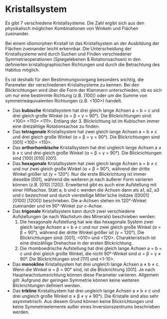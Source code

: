 # Kristallsystem
Es gibt 7 verschiedene Kristallsysteme. Die Zahl ergibt sich aus den physikalisch möglichen Kombinationen von Winkeln und Flächen zueinander.

Bei einem idiomorphen Kristall ist das Kristallsystem an der Ausbildung der Flächen zueinander leicht erkennbar. Die Unterscheidung der Kristallsysteme wird durch Suchen und Finden verschiedener Symmetrieoperationen (Spiegelebenen & Rotationsachsen) in den definierten kristallographischen Richtungen und durch die Betrachtung des Habitus möglich.

Es ist deshalb für den Bestimmungsvorgang besonders wichtig, die Parameter der verschiedenen Kristallsysteme zu kennen. Bei den Blickrichtungen wird über die Form der Klammern unterschieden, ob es sich um nur eine bestimmte Richtung (z.B. [100]) oder um die Summe von symmetrieäquivalenten Richtungen (z.B. &lt;100&gt;) handelt.

- Das **kubische** Kristallsystem hat drei gleich lange Achsen a = b = c und drei gleich große Winkel (&alpha; = &beta; = &gamma; = 90&deg;). Die Blickrichtungen sind: &lt;100&gt; &lt;110&gt; &lt;111&gt;. Entlang der 3. Blickrichtung ist im Kubischen immer eine dreizählige Rotationsachse zu finden.
- Das **tetragonale** Kristallsystem hat zwei gleich lange Achsen a = b &ne; c und drei gleich große Winkel (&alpha; = &beta; = &gamma; = 90&deg;). Die Blickrichtungen sind [001] &lt;100&gt; &lt;110&gt;.
- Das **orthorhombische** Kristallsystem hat drei ungleich lange Achsen a &ne; b &ne; c und drei gleich große Winkel (&alpha; = &beta; = &gamma; = 90&deg;). Die Blickrichtungen sind [100] [010] [001].
- Das **hexagonale** Kristallsystem hat zwei gleich lange Achsen a = b &ne; c und nur zwei gleich große Winkel (&alpha; = &beta; = 90&deg;), während der dritte Winkel größer ist (&gamma; = 120&deg;). Nur die erste Blickrichtung ist immer dieselbe [001], während die weiteren je nach äußerer Form variieren können (z.B. [010] [120]). Erweiternd gibt es auch eine Aufstellung mit einer Hilfsachse. Statt a, b und c werden die Achsen dann als a1, a2, a3 und c bezeichnet und durch vierstellige Miller’sche Indizes ([0001] [0100] [1200]) beschrieben. Die a-Achsen stehen im 120&deg;-Winkel zueinander und im 90&deg;-Winkel zur c-Achse.
- Das **trigonale** Kristallsystem kann durch zwei verschiedene Aufstellungen (je nach Wachstum des Minerals) beschrieben werden: 
  1. Die hexagonale Aufstellung hat wie das hexagonale System zwei gleich lange Achsen a = b &ne; c und nur zwei gleich große Winkel (&alpha; = &beta; = 90&deg;), während der dritte Winkel größer ist (&gamma; = 120&deg;). Die Blickrichtungen sind: [001], &lt;010&gt; und &lt;120&gt;. Charakteristisch ist eine dreizählige Drehachse in der ersten Blickrichtung.
  2. Die rhomboedrische Aufstellung hat drei gleich lange Achsen a = b = c und drei gleich große Winkel, die nicht 90&deg;-Winkel sind &alpha; = &beta; = &gamma; &ne; 90&deg;. Die Blickrichtungen sind [111] und &lt;1-10&gt;.
- Das **monokline** Kristallsystem hat drei ungleich lange Achsen a &ne; b &ne; c. Wenn die Winkel &alpha; = &beta; = 90&deg; sind, ist die Blickrichtung [001]. Je nach Hauptwachstumsrichtung können diese Parameter variieren. Allgemein gilt: Aufgrund der geringen Symmetrie können keine weiteren Blickrichtungen definiert werden. 
- Das **trikline** Kristallsystem hat drei ungleich lange Achsen a &ne; b &ne; c und drei ungleich große Winkel &alpha; &ne; &beta; &ne; &gamma; &ne; 90&deg;). Die Kristalle sind also sehr asymmetrisch. Aus diesem Grund können keine Blickrichtungen und keine Symmetrieelemente außer eines Inversionszentrums beschrieben werden.
